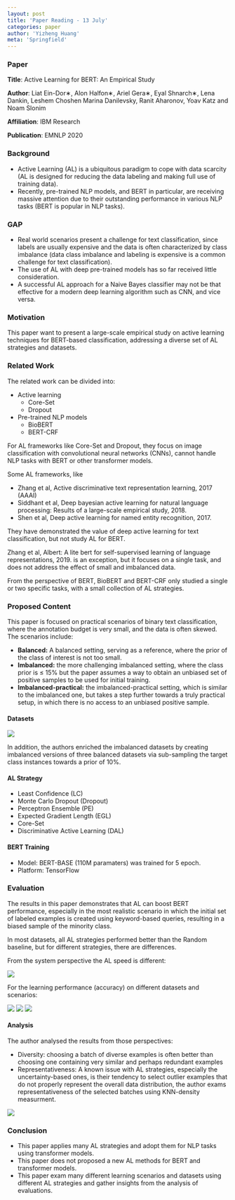 ```yaml
---
layout: post
title: 'Paper Reading - 13 July'
categories: paper
author: 'Yizheng Huang'
meta: 'Springfield'
---
```


### Paper

**Title**: Active Learning for BERT: An Empirical Study

**Author**: Liat Ein-Dor∗, Alon Halfon∗, Ariel Gera∗, Eyal Shnarch∗, Lena Dankin, Leshem Choshen Marina Danilevsky, Ranit Aharonov, Yoav Katz and Noam Slonim

**Affiliation**: IBM Research

**Publication**: EMNLP 2020

### Background

- Active Learning (AL) is a ubiquitous paradigm to cope with data scarcity (AL is designed for reducing the data labeling and making full use of training data).
- Recently, pre-trained NLP models, and BERT in particular, are receiving massive attention due to their outstanding performance in various NLP tasks (BERT is popular in NLP tasks).

### GAP

- Real world scenarios present a challenge for text classification, since labels are usually expensive and the data is often characterized by class imbalance (data class imbalance and labeling is expensive is a common challenge for text classification).
- The use of AL with deep pre-trained models has so far received little consideration.
- A successful AL approach for a Naive Bayes classifier may not be that effective for a modern deep learning algorithm such as CNN, and vice versa.

### Motivation

This paper want to present a large-scale empirical study on active learning techniques for BERT-based classification, addressing a diverse set of AL strategies and datasets.

### Related Work

The related work can be divided into:

- Active learning
  - Core-Set
  - Dropout
- Pre-trained NLP models
  - BioBERT
  - BERT-CRF

For AL frameworks like Core-Set and Dropout, they focus on image classification with convolutional neural networks (CNNs), cannot handle NLP tasks with BERT or other transformer models.

Some AL frameworks, like

- Zhang et al, Active discriminative text representation learning, 2017 (AAAI)
- Siddhant et al, Deep bayesian active learning for natural language processing: Results of a large-scale empirical study, 2018.
- Shen et al, Deep active learning for named entity recognition, 2017.

They have demonstrated the value of deep active learning for text classification, but not study AL for BERT.

Zhang et al, Albert: A lite bert for self-supervised learning of language representations, 2019. is an exception, but it focuses on a single task, and does not address the effect of small and imbalanced data.

From the perspective of BERT, BioBERT and BERT-CRF only studied a single or two specific tasks, with a small collection of AL strategies.

### Proposed Content

This paper is focused on practical scenarios of binary text classification, where the annotation budget is very small, and the data is often skewed. The scenarios include:

- **Balanced:** A balanced setting, serving as a reference, where the prior of the class of interest is not too small.
- **Imbalanced:** the more challenging imbalanced setting, where the class prior is ≤ 15% but the paper assumes a way to obtain an unbiased set of positive samples to be used for initial training.
- **Imbalanced-practical:** the imbalanced-practical setting, which is similar to the imbalanced one, but takes a step further towards a truly practical setup, in which there is no access to an unbiased positive sample.

#### Datasets

![](https://i.loli.net/2021/07/13/qevhT3wDuL6Pb9Q.png)

In addition, the authors enriched the imbalanced datasets by creating imbalanced versions of three balanced datasets via sub-sampling the target class instances towards a prior of 10%.

#### AL Strategy

- Least Confidence (LC)
- Monte Carlo Dropout (Dropout)
- Perceptron Ensemble (PE)
- Expected Gradient Length (EGL)
- Core-Set
- Discriminative Active Learning (DAL)

#### BERT Training

- Model: BERT-BASE (110M paramaters) was trained for 5 epoch.
- Platform: TensorFlow

### Evaluation

The results in this paper demonstrates that AL can boost BERT performance, especially in the most realistic scenario in which the initial set of labeled examples is created using keyword-based queries, resulting in a biased sample of the minority class.

In most datasets, all AL strategies performed better than the Random baseline, but for different strategies, there are differences.

From the system perspective the AL speed is different:

![](https://i.loli.net/2021/07/13/BDbNU1garwFyYZl.png)

For the learning performance (accuracy) on different datasets and scenarios:

![](https://i.loli.net/2021/07/13/J457pA6U3YHCclw.png)
![](https://i.loli.net/2021/07/13/pu6Izb8QrXGFmwt.png)
![](https://i.loli.net/2021/07/13/uiYBTvsb2nLUCd5.png)

#### Analysis

The author analysed the results from those perspectives:

- Diversity: choosing a batch of diverse examples is often better than choosing one containing very similar and perhaps redundant examples
- Representativeness: A known issue with AL strategies, especially the uncertainty-based ones, is their tendency to select outlier examples that do not properly represent the overall data distribution, the author exams representativeness of the selected batches using KNN-density measurment.

![](https://i.loli.net/2021/07/13/SobeEj7PTZI5ihw.png)

### Conclusion

- This paper applies many AL strategies and adopt them for NLP tasks using transformer models.
- This paper does not proposed a new AL methods for BERT and transformer models.
- This paper exam many different learning scenarios and datasets using different AL strategies and gather insights from the analysis of evaluations.
